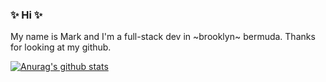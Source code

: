 ### ✨ Hi ✨

My name is Mark and I'm a full-stack dev in ~brooklyn~ bermuda. Thanks for looking at my github.

[![Anurag's github stats](https://github-readme-stats.vercel.app/api?username=mrkutly&show_icons=true&bg_color=30,e96443,904e95&title_color=fff&text_color=fff)](https://github.com/anuraghazra/github-readme-stats)
